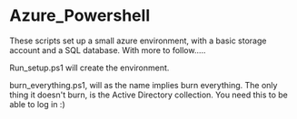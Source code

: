 # Azure_Powershell

These scripts set up a small azure environment, with a basic storage account and a SQL database. With more to follow.....

Run_setup.ps1 will create the environment.


burn_everything.ps1, will as the name implies burn everything.
The only thing it doesn't burn, is the Active Directory collection. You need this to be able to log in :)
